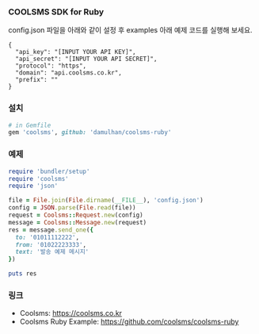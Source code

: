 ### COOLSMS SDK for Ruby 

config.json 파일을 아래와 같이 설정 후 examples 아래 예제 코드를 실행해 보세요.
```
{
  "api_key": "[INPUT YOUR API KEY]",
  "api_secret": "[INPUT YOUR API SECRET]",
  "protocol": "https",
  "domain": "api.coolsms.co.kr",
  "prefix": ""
}
```

### 설치 

```ruby
# in Gemfile 
gem 'coolsms', github: 'damulhan/coolsms-ruby'
```

### 예제

```ruby
require 'bundler/setup'
require 'coolsms'
require 'json'

file = File.join(File.dirname(__FILE__), 'config.json')
config = JSON.parse(File.read(file))
request = Coolsms::Request.new(config)
message = Coolsms::Message.new(request)
res = message.send_one({
  to: '01011112222',
  from: '01022223333',
  text: '발송 예제 메시지'
})

puts res
```

### 링크

* Coolsms: https://coolsms.co.kr 
* Coolsms Ruby Example: https://github.com/coolsms/coolsms-ruby 
